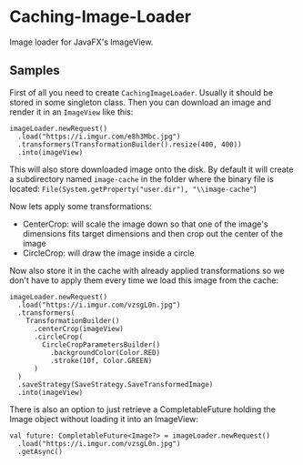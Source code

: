 # Caching-Image-Loader
Image loader for JavaFX's ImageView.

Samples
---

First of all you need to create `CachingImageLoader`. 
Usually it should be stored in some singleton class.
Then you can download an image and render it in an `ImageView` like this:

```
imageLoader.newRequest()
  .load("https://i.imgur.com/e8h3Mbc.jpg")
  .transformers(TransformationBuilder().resize(400, 400))
  .into(imageView)
```

This will also store downloaded image onto the disk. 
By default it will create a subdirectory named `image-cache` in the folder where the binary file is located:
`File(System.getProperty("user.dir"), "\\image-cache"`)


Now lets apply some transformations:
- CenterCrop: will scale the image down so that one of the image's dimensions fits target dimensions and then crop out the center of the image
- CircleCrop: will draw the image inside a circle 

Now also store it in the cache with already applied transformations so we don't have to apply them every time we load this image from the cache:

```
imageLoader.newRequest()
  .load("https://i.imgur.com/vzsgL0n.jpg")
  .transformers(
    TransformationBuilder()
      .centerCrop(imageView)
      .circleCrop(
        CircleCropParametersBuilder()
          .backgroundColor(Color.RED)
          .stroke(10f, Color.GREEN)
      )
  )
  .saveStrategy(SaveStrategy.SaveTransformedImage)
  .into(imageView)
```

There is also an option to just retrieve a CompletableFuture holding the Image object without loading it into an ImageView:

```
val future: CompletableFuture<Image?> = imageLoader.newRequest()
  .load("https://i.imgur.com/vzsgL0n.jpg")
  .getAsync()
```
